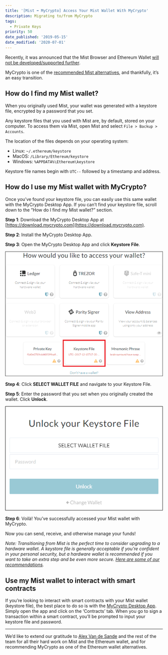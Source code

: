 ```yaml
---
title: '[Mist ➡ MyCrypto] Access Your Mist Wallet With MyCrypto'
description: Migrating to/from MyCrypto
tags:
  - Private Keys
priority: 50
date_published: '2019-05-15'
date_modified: '2020-07-01'
---
```


Recently, it was announced that the Mist Browser and Ethereum Wallet [will not be developed/supported further](https://medium.com/@avsa/sunsetting-mist-da21c8e943d2).

MyCrypto is one of the [recommended Mist alternatives](https://medium.com/@omgwtfmarc/mist-migration-patterns-6bcf066ac383), and thankfully, it’s an easy transition.

## How do I find my Mist wallet?

When you originally used Mist, your wallet was generated with a keystore file, encrypted by a password that you set.

Any keystore files that you used with Mist are, by default, stored on your computer. To access them via Mist, open Mist and select `File > Backup > Accounts`.

The location of the files depends on your operating system:

* Linux: `~/.ethereum/keystore`
* MacOS: `/Library/Ethereum/keystore`
* Windows: `%APPDATA%\Ethereum\keystore`

Keystore file names begin with `UTC--` followed by a timestamp and address.

## How do I use my Mist wallet with MyCrypto?

Once you’ve found your keystore file, you can easily use this same wallet with the MyCrypto Desktop App. If you can’t find your keystore file, scroll down to the “How do I find my Mist wallet?” section.

**Step 1**: Download the MyCrypto Desktop App at [https://download.mycrypto.com](https://download.mycrypto.com).

**Step 2**: Install the MyCrypto Desktop App.

**Step 3**: Open the MyCrypto Desktop App and click **Keystore File**.

![Choose To Access Via Keystore File](../../assets/how-to/migrating/moving-from-mist-to-mycrypto/AccessWalletKeystore.png)

**Step 4**: Click **SELECT WALLET FILE** and navigate to your Keystore File.

**Step 5**: Enter the password that you set when you originally created the wallet. Click **Unlock**.

![Select Keystore File](../../assets/how-to/migrating/moving-from-mist-to-mycrypto/InsertKeystore.png)

**Step 6**: Voilà! You’ve successfully accessed your Mist wallet with MyCrypto.

Now you can send, receive, and otherwise manage your funds!

*Note: Transitioning from Mist is the perfect time to consider upgrading to a hardware wallet. A keystore file is generally acceptable if you’re confident in your personal security, but a hardware wallet is recommended if you want to take an extra step and be even more secure. [Here are some of our recommendations](https://support.mycrypto.com/staying-safe/hardware-wallet-recommendations).*

## Use my Mist wallet to interact with smart contracts

If you’re looking to interact with smart contracts with your Mist wallet (keystore file), the best place to do so is with the [MyCrypto Desktop App](https://download.mycrypto.com). Simply open the app and click on the ‘Contracts’ tab. When you go to sign a transaction within a smart contract, you’ll be prompted to input your keystore file and password.

---

We’d like to extend our gratitude to [Alex Van de Sande](https://twitter.com/avsa) and the rest of the team for all their hard work on Mist and the Ethereum wallet, and for recommending MyCrypto as one of the Ethereum wallet alternatives.
